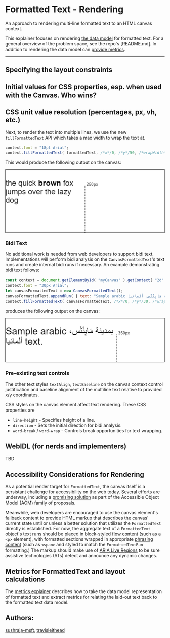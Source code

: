 Formatted Text - Rendering
=============
An approach to rendering multi-line formatted text to an HTML canvas context.

This explainer focuses on rendering [the data model](explainer-datamodel.md) for formatted text.
For a general overview of the problem space, see the repo's [README.md]. In addition to rendering
the data model can [provide metrics](explainer-metrics.md).

---
## Specifying the layout constraints

## Initial values for CSS properties, esp. when used with the Canvas. Who wins?

## CSS unit value resolution (percentages, px, vh, etc.)



Next, to render the text into multiple lines, we use the new `fillFormattedText` API
which takes a max width to wrap the text at.

```js
context.font = "18pt Arial";
context.fillFormattedText( formattedText, /*x*/0, /*y*/50, /*wrapWidth*/250 );
```

This would produce the following output on the canvas:

<img src="explainerresources/Example1.png" alt="Wrapped text rendered in a canvas." align="center"/>

### Bidi Text

No additional work is needed from web developers to support bidi text.
Implementations will perform bidi analysis on the `CanvasFormattedText`'s text runs
and create internal bidi runs if necessary. An example demonstrating bidi text follows:

```js
const context = document.getElementById( "myCanvas" ).getContext( "2d" );
context.font = "30px Arial";
let canvasFormattedText = new CanvasFormattedText();
canvasFormattedText.appendRun( { text: "Sample arabic بمدينة مَايِنْتْس، ألمانيا text." } );
context.fillFormattedText( canvasFormattedText, /*x*/0, /*y*/30, /*wrapWidth*/350 );
```

produces the following output on the canvas:

<img src="explainerresources/Example2.png" alt="Wrapped text rendered in a canvas." align="center"/>

### Pre-existing text controls

The other text styles `textAlign`, `textBaseline` on the canvas context control justification
and baseline alignment of the multiline text relative to provided x/y coordinates.

CSS styles on the canvas element affect text rendering. These CSS properties are

- `line-height` - Specifies height of a line.
- `direction` - Sets the initial direction for bidi analysis.
- `word-break` / `word-wrap` - Controls break opportunities for text wrapping.


## WebIDL (for nerds and implementers)

TBD

## Accessibility Considerations for Rendering

As a potential render target for `FormattedText`, the canvas itself is a persistant challenge for 
accessibility on the web today. Several efforts are underway, including a
[promising solution](https://github.com/WICG/aom/blob/gh-pages/explainer.md#use-case-4-adding-non-dom-nodes-virtual-nodes-to-the-accessibility-tree)
as part of the Accessible Object Model (AOM) family of proposals.

Meanwhile, web developers are encouraged to use the canvas element's fallback content
to provide HTML markup that describes the canvas' current state until or unless a better
solution that utilizes the `FormattedText` directly is established. For now, the aggregate 
text of a `FormattedText` object's text runs should be placed in block-styled
[flow content](https://html.spec.whatwg.org/multipage/dom.html#flow-content-2) (such
as a `<p>` element), with formatted sections wrapped in appropriate
[phrasing content](https://html.spec.whatwg.org/multipage/dom.html#phrasing-content-2)
(such as `<span>` and styled to match the `FormattedTextRun` formatting.) The
markup should make use of
[ARIA Live Regions](https://developer.mozilla.org/en-US/docs/Web/Accessibility/ARIA/ARIA_Live_Regions)
to be sure assistive technologies (ATs) detect and announce any dynamic changes.

## Metrics for FormattedText and layout calculations
The [metrics explainer](explainer-metrics.md) describes how to take the data model 
representation of formatted text and extract metrics for relating the laid-out text 
back to the formatted text data model.

## Authors:
 [sushraja-msft](https://github.com/sushraja-msft),
 [travisleithead](https://github.com/travisleithead)
